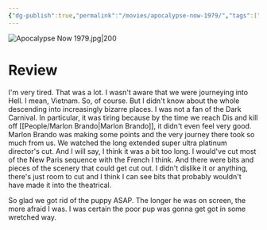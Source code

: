 ```yaml
---
{"dg-publish":true,"permalink":"/movies/apocalypse-now-1979/","tags":["movies"],"created":"2024-06-18","updated":"2024-08-19"}
---
```



![Apocalypse Now 1979.jpg|200](/img/user/Attachments/Apocalypse%20Now%201979.jpg)

# Review

I'm very tired. That was a lot. I wasn't aware that we were journeying into Hell. I mean, Vietnam. So, of course. But I didn't know about the whole descending into increasingly bizarre places. I was not a fan of the Dark Carnival. In particular, it was tiring because by the time we reach Dis and kill off [[People/Marlon Brando\|Marlon Brando]], it didn't even feel very good. Marlon Brando was making some points and the very journey there took so much from us. We watched the long extended super ultra platinum director's cut. And I will say, I think it was a bit too long. I would've cut most of the New Paris sequence with the French I think. And there were bits and pieces of the scenery that could get cut out. I didn't dislike it or anything, there's just room to cut and I think I can see bits that probably wouldn't have made it into the theatrical.

So glad we got rid of the puppy ASAP. The longer he was on screen, the more afraid I was. I was certain the poor pup was gonna get got in some wretched way.
